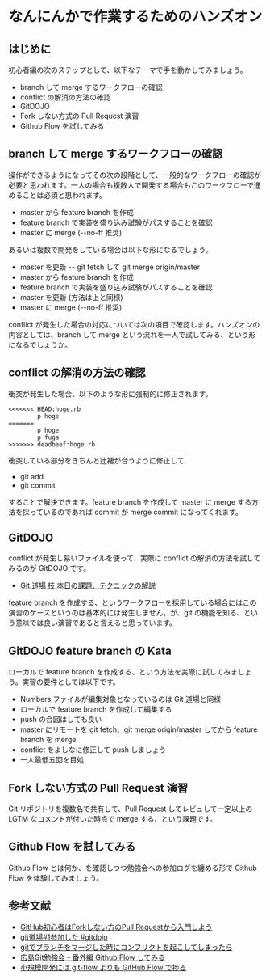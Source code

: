 # なんにんかで作業するためのハンズオン

## はじめに

初心者編の次のステップとして、以下なテーマで手を動かしてみましょう。

- branch して merge するワークフローの確認
- conflict の解消の方法の確認
- GitDOJO
- Fork しない方式の Pull Request 演習
- Github Flow を試してみる

## branch して merge するワークフローの確認

操作ができるようになってその次の段階として、一般的なワークフローの確認が必要と思われます。一人の場合も複数人で開発する場合もこのワークフローで進めることは必須と思われます。

- master から feature branch を作成
- feature branch で実装を盛り込み試験がパスすることを確認
- master に merge (--no-ff 推奨)

あるいは複数で開発をしている場合は以下な形になるでしょう。

- master を更新
-- git fetch して git merge origin/master
- master から feature branch を作成
- feature branch で実装を盛り込み試験がパスすることを確認
- master を更新 (方法は上と同様)
- master に merge (--no-ff 推奨)

conflict が発生した場合の対応については次の項目で確認します。ハンズオンの内容としては、branch して merge という流れを一人で試してみる、という形になるでしょうか。

## conflict の解消の方法の確認

衝突が発生した場合、以下のような形に強制的に修正されます。

    <<<<<<< HEAD:hoge.rb
            p hoge
    =======
            p hoge
            p fuga
    >>>>>>> deadbeef:hoge.rb

衝突している部分をきちんと辻褄が合うように修正して

- git add
- git commit

することで解決できます。feature branch を作成して master に merge する方法を採っているのであれば commit が merge commit になってくれます。

## GitDOJO

conflict が発生し易いファイルを使って、実際に conflict の解消の方法を試してみるのが GitDOJO です。

- [Git 道場 技 本日の課題、テクニックの解説](https://speakerdeck.com/ogawa/git)

feature branch を作成する、というワークフローを採用している場合にはこの演習のケースというのは基本的には発生しません。が、git の機能を知る、という意味では良い演習であると言えると思っています。

## GitDOJO feature branch の Kata

ローカルで feature branch を作成する、という方法を実際に試してみましょう。実習の要件としては以下です。
- Numbers ファイルが編集対象となっているのは Git 道場と同様
- ローカルで feature branch を作成して編集する
- push の合図はしても良い
- master にリモートを git fetch、git merge origin/master してから feature branch を merge
- conflict をよしなに修正して push しましょう
- 一人最低五回を目処

## Fork しない方式の Pull Request 演習

Git リポジトリを複数名で共有して、Pull Request してレビュして一定以上の LGTM なコメントが付いた時点で merge する、という課題です。

## Github Flow を試してみる

Github Flow とは何か、を確認しつつ勉強会への参加ログを纏める形で Github Flow を体験してみましょう。

## 参考文献

- [GitHub初心者はForkしない方のPull Requestから入門しよう](http://blog.qnyp.com/2013/05/28/pull-request-for-github-beginners/)
- [git道場#1参加した #gitdojo](http://ppworks.hatenablog.jp/entry/2012/04/22/175349)
- [gitでブランチをマージした時にコンフリクトを起こしてしまったら](http://yskmanabe.blogspot.jp/2013/01/git_19.html)
- [広島Git勉強会 - 番外編 Github Flow してみる](http://blog.eiel.info/blog/2013/06/02/hiroshima-git-extend/)
- [小規模開発には git-flow よりも GitHub Flow で捗る](http://tech.tmd45.jp/entry/2012/10/18/210941)
